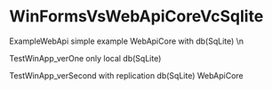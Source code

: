 # WinFormsVsWebApiCoreVcSqlite

ExampleWebApi simple example WebApiCore with db(SqLite) \n

TestWinApp_verOne only local db(SqLite) 

TestWinApp_verSecond with replication db(SqLite) WebApiCore

